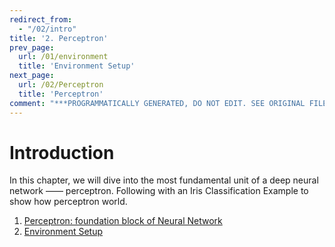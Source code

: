 ```yaml
---
redirect_from:
  - "/02/intro"
title: '2. Perceptron'
prev_page:
  url: /01/environment
  title: 'Environment Setup'
next_page:
  url: /02/Perceptron
  title: 'Perceptron'
comment: "***PROGRAMMATICALLY GENERATED, DO NOT EDIT. SEE ORIGINAL FILES IN /content***"
---
```

# Introduction

In this chapter, we will dive into the most fundamental unit of a deep neural network —— perceptron. Following with an Iris Classification Example to show how perceptron world.


1. [Perceptron: foundation block of Neural Network](/02/Perceptron.html)
2. [Environment Setup](/02/Iris.html)


